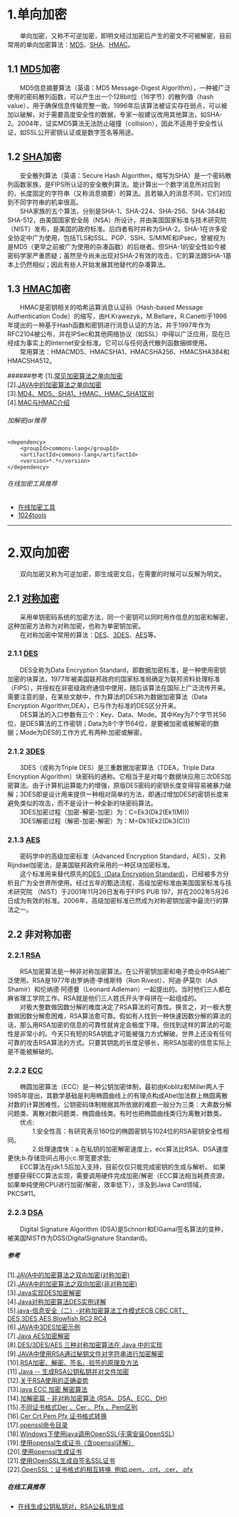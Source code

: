 # 1.单向加密
&emsp;&emsp;单向加密，又称不可逆加密，即明文经过加密后产生的密文不可被解密，目前常用的单向加密算法：[MD5][md5]、[SHA][sha]、[HMAC][hmac]。
## 1.1 [MD5][md5]加密
&emsp;&emsp;MD5信息摘要算法（英语：MD5 Message-Digest Algorithm），一种被广泛使用的密码散列函数，可以产生出一个128bit位（16字节）的散列值（hash value），用于确保信息传输完整一致。1996年后该算法被证实存在弱点，可以被加以破解，对于需要高度安全性的数据，专家一般建议改用其他算法，如SHA-2。2004年，证实MD5算法无法防止碰撞（collision），因此不适用于安全性认证，如SSL公开密钥认证或是数字签名等用途。
## 1.2 [SHA][sha]加密
&emsp;&emsp;安全散列算法（英语：Secure Hash Algorithm，缩写为SHA）是一个密码散列函数家族，是FIPS所认证的安全散列算法。能计算出一个数字消息所对应到的，长度固定的字符串（又称消息摘要）的算法。且若输入的消息不同，它们对应到不同字符串的机率很高。  
&emsp;&emsp;SHA家族的五个算法，分别是SHA-1、SHA-224、SHA-256、SHA-384和SHA-512，由美国国家安全局（NSA）所设计，并由美国国家标准与技术研究院（NIST）发布，是美国的政府标准。后四者有时并称为SHA-2。SHA-1在许多安全协定中广为使用，包括TLS和SSL、PGP、SSH、S/MIME和IPsec，曾被视为是MD5（更早之前被广为使用的杂凑函数）的后继者。但SHA-1的安全性如今被密码学家严重质疑；虽然至今尚未出现对SHA-2有效的攻击，它的算法跟SHA-1基本上仍然相似；因此有些人开始发展其他替代的杂凑算法。
## 1.3 [HMAC][hmac]加密
&emsp;&emsp;HMAC是密钥相关的哈希运算消息认证码（Hash-based Message Authentication Code）的缩写，由H.Krawezyk，M.Bellare，R.Canetti于1996年提出的一种基于Hash函数和密钥进行消息认证的方法，并于1997年作为RFC2104被公布，并在IPSec和其他网络协议（如SSL）中得以广泛应用，现在已经成为事实上的Internet安全标准。它可以与任何迭代散列函数捆绑使用。  
&emsp;&emsp;常用算法：HMACMD5、HMACSHA1、HMACSHA256、HMACSHA384和HMACSHA512。

######参考
[1].[常见加密算法之单向加密](https://cloud.tencent.com/developer/article/1608669)  
[2].[JAVA中的加密算法之单向加密](https://cloud.tencent.com/developer/article/1608733)  
[3].[MD4、MD5、SHA1、HMAC、HMAC_SHA1区别](https://blog.csdn.net/hero272285642/article/details/100032749)  
[4].[MAC与HMAC介绍](https://blog.51cto.com/xwandrew/2050973)  

###### 加解密jar推荐
    <dependency>
        <groupId>commons-lang</groupId>
        <artifactId>commons-lang</artifactId>
        <version>*.*</version>
    </dependency>
###### 在线加密工具推荐
* [在线加密工具](http://tool.chinaz.com/tools/md5.aspx)
* [1024tools](https://1024tools.com/hmac)

---
# 2.双向加密
&emsp;&emsp;双向加密又称为可逆加密，即生成密文后，在需要的时候可以反解为明文。
## 2.1 [对称加密][symmetricalEncryption]
&emsp;&emsp;采用单钥密码系统的加密方法，同一个密钥可以同时用作信息的加密和解密，这种加密方法称为对称加密，也称为单密钥加密。  
&emsp;&emsp;在对称加密中常用的算法：[DES][des]、[3DES][3des]、[AES][aes]等。
### 2.1.1 [DES][des]
&emsp;&emsp;DES全称为Data Encryption Standard，即数据加密标准，是一种使用密钥加密的块算法，1977年被美国联邦政府的国家标准局确定为联邦资料处理标准（FIPS），并授权在非密级政府通信中使用，随后该算法在国际上广泛流传开来。需要注意的是，在某些文献中，作为算法的DES称为数据加密算法（Data Encryption Algorithm,DEA），已与作为标准的DES区分开来。  
&emsp;&emsp;DES算法的入口参数有三个：Key、Data、Mode。其中Key为7个字节共56位，是DES算法的工作密钥；Data为8个字节64位，是要被加密或被解密的数据；Mode为DES的工作方式,有两种:加密或解密。
### 2.1.2 [3DES][3des]
&emsp;&emsp;3DES（或称为Triple DES）是三重数据加密算法（TDEA，Triple Data Encryption Algorithm）块密码的通称。它相当于是对每个数据块应用三次DES加密算法。由于计算机运算能力的增强，原版DES密码的密钥长度变得容易被暴力破解；3DES即是设计用来提供一种相对简单的方法，即通过增加DES的密钥长度来避免类似的攻击，而不是设计一种全新的块密码算法。  
&emsp;&emsp;3DES加密过程（加密-解密-加密）为：C=Ek3(Dk2(Ek1(M)))  
&emsp;&emsp;3DES解密过程（解密-加密-解密）为：M=Dk1(Ek2(Dk3(C)))
### 2.1.3 [AES][aes]
&emsp;&emsp;密码学中的高级加密标准（Advanced Encryption Standard，AES），又称Rijndael加密法，是美国联邦政府采用的一种区块加密标准。  
&emsp;&emsp;这个标准用来替代原先的[DES（Data Encryption Standard）][des]，已经被多方分析且广为全世界所使用。经过五年的甄选流程，高级加密标准由美国国家标准与技术研究院 （NIST）于2001年11月26日发布于FIPS PUB 197，并在2002年5月26日成为有效的标准。2006年，高级加密标准已然成为对称密钥加密中最流行的算法之一。
## 2.2 非对称加密
### 2.2.1 [RSA][rsa]
&emsp;&emsp;RSA加密算法是一种非对称加密算法。在公开密钥加密和电子商业中RSA被广泛使用。RSA是1977年由罗纳德·李维斯特（Ron Rivest）、阿迪·萨莫尔（Adi Shamir）和伦纳德·阿德曼（Leonard Adleman）一起提出的。当时他们三人都在麻省理工学院工作。RSA就是他们三人姓氏开头字母拼在一起组成的。  
&emsp;&emsp;对极大整数做因数分解的难度决定了RSA算法的可靠性。换言之，对一极大整数做因数分解愈困难，RSA算法愈可靠。假如有人找到一种快速因数分解的算法的话，那么用RSA加密的信息的可靠性就肯定会极度下降。但找到这样的算法的可能性是非常小的。今天只有短的RSA钥匙才可能被强力方式解破。世界上还没有任何可靠的攻击RSA算法的方式。只要其钥匙的长度足够长，用RSA加密的信息实际上是不能被解破的。  
### 2.2.2 [ECC][ecc]
&emsp;&emsp;椭圆加密算法（ECC）是一种公钥加密体制，最初由Koblitz和Miller两人于1985年提出，其数学基础是利用椭圆曲线上的有理点构成Abel加法群上椭圆离散对数的计算困难性。公钥密码体制根据其所依据的难题一般分为三类：大素数分解问题类、离散对数问题类、椭圆曲线类。有时也把椭圆曲线类归为离散对数类。  
&emsp;&emsp;优点:  
&emsp;&emsp;&emsp;&emsp;1.安全性高：有研究表示160位的椭圆密钥与1024位的RSA密钥安全性相同。  
&emsp;&emsp;&emsp;&emsp;2.处理速度快：a.在私钥的加密解密速度上，ecc算法比RSA、DSA速度更快;b.存储空间占用小;c.带宽要求低;  
&emsp;&emsp;ECC算法在jdk1.5后加入支持，目前仅仅只能完成密钥的生成与解析。 如果想要获得ECC算法实现，需要调用硬件完成加密/解密（ECC算法相当耗费资源，如果单纯使用CPU进行加密/解密，效率低下），涉及到Java Card领域，PKCS#11。  
### 2.2.3 [DSA][dsa]
&emsp;&emsp;Digital Signature Algorithm (DSA)是Schnorr和ElGamal签名算法的变种，被美国NIST作为DSS(DigitalSignature Standard)。
##### 参考
[1].[JAVA中的加密算法之双向加密(对称加密)](https://cloud.tencent.com/developer/article/1608323)  
[2].[JAVA中的加密算法之双向加密(非对称加密)](https://cloud.tencent.com/developer/article/1608852)  
[3].[Java实现DES加密解密](https://blog.csdn.net/gs12software/article/details/83899389)  
[4].[Java对称加密算法DES实例详解](https://www.jb51.net/article/169715.htm)  
[5].[java-信息安全（二）-对称加密算法工作模式ECB,CBC,CRT、DES,3DES,AES,Blowfish,RC2,RC4](https://www.cnblogs.com/bjlhx/p/6544766.html)  
[6].[JAVA中3DES加密示例](https://blog.csdn.net/qq_32133405/article/details/83112779)  
[7].[Java AES加密解密](https://www.cnblogs.com/li150dan/p/10921599.html)  
[8].[DES/3DES/AES 三种对称加密算法在 Java 中的实现](https://blog.csdn.net/s573626822/article/details/80596133)  
[9].[JAVA中使用RSA通过秘钥文件对字符串进行加密解密](https://www.cnblogs.com/cnndevelop/p/7137638.html)  
[10].[RSA加密、解密、签名、验签的原理及方法](https://www.cnblogs.com/pcheng/p/9629621.html)  
[11].[Java -- 生成RSA公钥私钥并对文件加密](https://blog.csdn.net/Aeve_imp/article/details/101217466)  
[12].[关于RSA使用的正确姿势](https://www.cnblogs.com/ppldev/p/5110667.html)  
[13].[java ECC 加密 解密算法](https://blog.csdn.net/qq_18206683/article/details/85066987)  
[14].[加解密篇 - 非对称加密算法 (RSA、DSA、ECC、DH)](https://blog.csdn.net/u014294681/article/details/86705999)  
[15].[不同证书格式Der 、Cer 、Pfx 、Pem区别](https://blog.csdn.net/chinahiphop/article/details/100145467)  
[16].[Cer Crt Pem Pfx 证书格式转换](https://www.cnblogs.com/aiqingqing/p/4521667.html)  
[17].[openssl命令目录](https://www.cnblogs.com/aixiaoxiaoyu/p/8650180.html)  
[18].[Windows下使用java调用OpenSSL(无需安装OpenSSL)](https://my.oschina.net/u/3695687/blog/1542125)  
[19].[使用openssl生成证书（含openssl详解）](https://blog.csdn.net/bbwangj/article/details/82503675)  
[20].[使用openssl生成证书](https://segmentfault.com/a/1190000019622898)  
[21].[使用OpenSSL生成自签名SSL证书](https://blog.csdn.net/nklinsirui/article/details/89432430?utm_medium=distribute.pc_relevant.none-task-blog-BlogCommendFromMachineLearnPai2-2.nonecase&depth_1-utm_source=distribute.pc_relevant.none-task-blog-BlogCommendFromMachineLearnPai2-2.nonecase)  
[22].[OpenSSL：证书格式的相互转换, 例如.pem，.crt，.cer，.pfx](https://blog.csdn.net/qq_18105691/article/details/83339101)
##### 在线工具推荐
* [在线生成公钥私钥对，RSA公私钥生成](http://www.metools.info/code/c80.html)
<!--全局链接-->
[md5]: https://baike.baidu.com/item/MD5/212708?fr=aladdin "md5"
[sha]: https://baike.baidu.com/item/SHA%E5%AE%B6%E6%97%8F/9849595?fr=aladdin "sha"
[hmac]: https://baike.baidu.com/item/hmac/7307543?fr=aladdin "hmac"
[symmetricalEncryption]: https://baike.baidu.com/item/%E5%AF%B9%E7%A7%B0%E5%8A%A0%E5%AF%86/2152944?fr=aladdin "对称加密"
[des]: https://baike.baidu.com/item/DES/210508?fr=aladdin "des"
[3des]: https://baike.baidu.com/item/3DES "3des"
[aes]: https://baike.baidu.com/item/%E9%AB%98%E7%BA%A7%E5%8A%A0%E5%AF%86%E6%A0%87%E5%87%86/468774?fromtitle=aes&fromid=5903 "aes"
[rsa]: https://baike.baidu.com/item/RSA%E7%AE%97%E6%B3%95/263310?fromtitle=RSA&fromid=210678&fr=aladdin "rsa"
[ecc]: https://baike.baidu.com/item/%E6%A4%AD%E5%9C%86%E5%8A%A0%E5%AF%86%E7%AE%97%E6%B3%95/10305582?fr=aladdin "ecc"
[dsa]: https://baike.baidu.com/item/DSA%E7%AE%97%E6%B3%95/10856660?fr=aladdin "dsa"